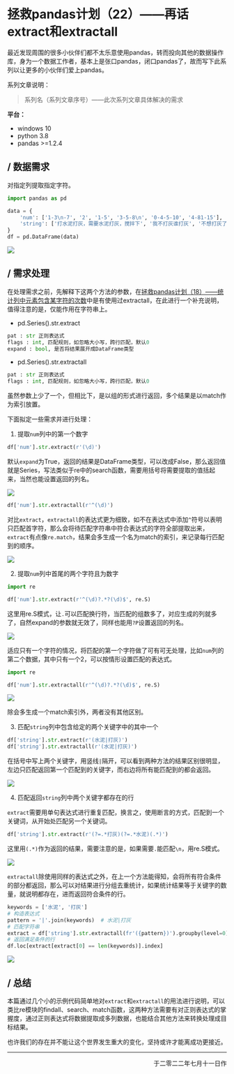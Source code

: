 # 拯救pandas计划（22）——再话extract和extractall

最近发现周围的很多小伙伴们都不太乐意使用pandas，转而投向其他的数据操作库，身为一个数据工作者，基本上是张口pandas，闭口pandas了，故而写下此系列以让更多的小伙伴们爱上pandas。

系列文章说明：

> 系列名（系列文章序号）——此次系列文章具体解决的需求

**平台：**

- windows 10
- python 3.8
- pandas >=1.2.4

## / 数据需求

对指定列提取指定字符。  

```python
import pandas as pd

data = {
    'num': ['1-3\n-7', '2', '1-5', '3-5-8\n', '0-4-5-10', '4-81-15'],
    'string': ['打水泥打灰，需要水泥打灰，搅拌下', '我不打灰谁打灰', '不想打灰了', '打点灰吧，要不去搬袋水泥', '搬水泥，打灰，搅拌均匀', '搅拌，搅拌……']
}
df = pd.DataFrame(data)
```

![](https://s2.loli.net/2022/07/04/fOhF3WjVJne8G5g.png)  

## / 需求处理

在处理需求之前，先解释下这两个方法的参数，在[拯救pandas计划（18）——统计列中元素包含某字符的次数](https://mp.weixin.qq.com/s/gBPbfN-AhDZtCV_hOSc9RA)中是有使用过extractall，在此进行一个补充说明，值得注意的是，仅能作用在字符串上。  

- pd.Series().str.extract

```python
pat : str 正则表达式
flags : int, 匹配规则，如忽略大小写，跨行匹配，默认0
expand : bool, 是否将结果展开成DataFrame类型
```

- pd.Series().str.extractall  

```python
pat : str 正则表达式
flags : int, 匹配规则，如忽略大小写，跨行匹配，默认0
```

虽然参数上少了一个，但相比下，是以组的形式进行返回，多个结果是以match作为索引放置。  

下面拟定一些需求并进行处理：  

1. 提取`num`列中的第一个数字  

```python
df['num'].str.extract(r'(\d)')
```

默认`expand`为True，返回的结果是DataFrame类型，可以改成False，那么返回值就是Series，写法类似于re中的search函数，需要用括号将需要提取的值括起来，当然也能设置返回的列名。  

![](https://s2.loli.net/2022/07/07/y2rq98BKMUFLgSz.png)  

```python
df['num'].str.extractall(r'^(\d)')
```

对比`extract`，`extractall`的表达式更为细致，如不在表达式中添加`^`符号以表明只匹配首字符，那么会将待匹配字符串中符合表达式的字符全部提取出来，`extract`有点像`re.match`，结果会多生成一个名为match的索引，来记录每行匹配到的顺序。  

![](https://s2.loli.net/2022/07/08/VtdRKCDeJWTIXQw.png)  

2. 提取`num`列中首尾的两个字符且为数字   

```python
import re

df['num'].str.extract(r'^(\d)?.*?(\d)$', re.S)
```

这里用re.S模式，让`.`可以匹配换行符，当匹配的组数多了，对应生成的列就多了，自然expand的参数就无效了，同样也能用`?P`设置返回的列名。  

![](https://s2.loli.net/2022/07/07/dpgqrCWO7Rwm4I3.png)  

适应只有一个字符的情况，将匹配的第一个字符做了可有可无处理，比如`num`列的第二个数据，其中只有一个2，可以按情形设置匹配的表达式。

```python
import re

df['num'].str.extractall(r'^(\d)?.*?(\d)$', re.S)
```

![](https://s2.loli.net/2022/07/08/nklRBuYWE8QOota.png)  

除会多生成一个match索引外，两者没有其他区别。  

3. 匹配`string`列中包含给定的两个关键字中的其中一个  

```python
df['string'].str.extract(r'(水泥|打灰)')
df['string'].str.extractall(r'(水泥|打灰)')
```

在括号中写上两个关键字，用竖线`|`隔开，可以看到两种方法的结果区别很明显，左边只匹配返回第一个匹配到的关键字，而右边将所有能匹配到的都会返回。  

![](https://s2.loli.net/2022/07/08/f2z3rUGepmFCDVx.png)  

4. 匹配返回`string`列中两个关键字都存在的行  

`extract`需要用单句表达式进行重复匹配，换言之，使用断言的方式，匹配到一个关键词，从开始处匹配另一个关键词。

```python
df['string'].str.extract(r'(?=.*打灰)(?=.*水泥)(.*)')
```

这里用`(.*)`作为返回的结果，需要注意的是，如果需要`.`能匹配`\n`，用re.S模式。  

![](https://s2.loli.net/2022/07/08/BgVA5I8nKsjqhJT.png)  

`extractall`除使用同样的表达式之外，在上一个方法能得知，会将所有符合条件的部分都返回，那么可以对结果进行分组去重统计，如果统计结果等于关键字的数量，就说明都存在，进而返回符合条件的行。  

```python
keywords = ['水泥', '打灰']
# 构造表达式
pattern = '|'.join(keywords)  # 水泥|打灰
# 匹配字符串
extract = df['string'].str.extractall(fr'({pattern})').groupby(level=0).nunique()
# 返回满足条件的行
df.loc[extract[extract[0] == len(keywords)].index]
```

![](https://s2.loli.net/2022/07/11/YIQj14WfkyAtx8e.png)  

## / 总结

本篇通过几个小的示例代码简单地对`extract`和`extractall`的用法进行说明，可以类比re模块的findall、search、match函数，这两种方法需要有对正则表达式的掌握度，通过正则表达式将数据提取成多列数据，也能结合其他方法来转换处理成目标结果。  



也许我们的存在并不能让这个世界发生重大的变化，坚持或许才能离成功更接近。  

--- 

<p align="right">于二零二二年七月十一日作</p>
